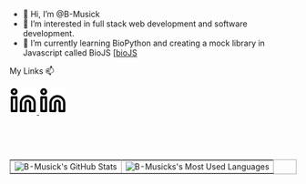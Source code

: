 - 👋 Hi, I’m @B-Musick
- 👀 I’m interested in full stack web development and software development.
- 🌱 I’m currently learning BioPython and creating a mock library in Javascript called BioJS [<a href="https://github.com/B-Musick/bioJS">bioJS</a>

My Links 📫
&nbsp;&nbsp;

<a href="http://www.brendanmusick.com/">
<picture>
  <source media="(prefers-color-scheme: light)" srcset="images/portfolio-link.svg">
  <source media="(prefers-color-scheme: dark)" srcset="images/portfolio-dark.svg">
  <img alt="portfolio" src="images/linkedin-light.svg">
</picture>
</a>

<a href="https://www.linkedin.com/in/brendanmusick/">
<picture>
  <source media="(prefers-color-scheme: dark)" srcset="images/linkedin-dark-mode.svg">
  <source media="(prefers-color-scheme: light)" srcset="images/linkedin-light.svg">
  <img alt="linkedin" src="images/linkedin-light.svg">
</picture>
</a>

&nbsp;&nbsp;



<!-- [![website](./images/portfolio-link.svg)](http://www.brendanmusick.ca#gh-dark-mode-only)
[![website](./img/portfolio-link-dark.svg)](http://www.brendanmusick.ca#gh-light-mode-only) -->
&nbsp;&nbsp;

<!-- [![website](./images/linkedin-link.svg)]([https://www.linkedin.com/in/brendanmusick/](https://www.linkedin.com/in/brendanmusick/))
&nbsp;&nbsp; -->

<table border="1" bordercolor="#aaa" cellspacing="0" cellpadding="0">
<tr>
  <td><img style="display:block;" width="100%" height="100%" alt="B-Musick's GitHub Stats" src="https://github-readme-stats.vercel.app/api?username=B-Musick&show_icons=true&hide_border=false&title_color=ff652f&icon_color=FFE400&bg_color=09131B&text_color=ffffff&border_color=0c1a25" /></td> 
<td><img style="display:block;" width="100%" height="100%" alt="B-Musicks's Most Used Languages" src="https://github-readme-stats.vercel.app/api/top-langs/?username=B-Musick&layout=compact" /></td>
</tr>
</table>


<!---
B-Musick/B-Musick is a ✨ special ✨ repository because its `README.md` (this file) appears on your GitHub profile.
You can click the Preview link to take a look at your changes.
--->
